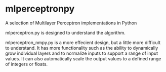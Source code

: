 # mlperceptronpy
A selection of Multilayer Perceptron implementations in Python

mlperceptron.py is designed to understand the algorithm.  

mlperceptron_nmpy.py is a more effecient design, but a little more difficult to understand.  It has more functionality such as the ability to dynamically grow individual layers and to normalize inputs to support a range of input values.  It can also automatically scale the output values to a defined range of integers or floats.
